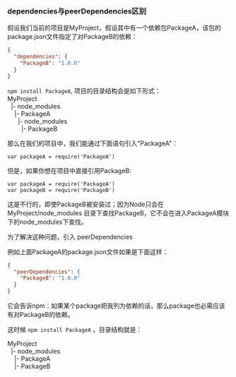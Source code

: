 ### dependencies与peerDependencies区别  
假设我们当前的项目是MyProject，假设其中有一个依赖包PackageA，该包的package.json文件指定了对PackageB的依赖：  
```json
{
  "dependencies": {
    "PackageB": "1.0.0"
  }
}
```
`npm install PackageA`, 项目的目录结构会是如下形式：  
MyProject  
&nbsp;&nbsp;|- node_modules  
&nbsp;&nbsp;&nbsp;&nbsp;|- PackageA  
&nbsp;&nbsp;&nbsp;&nbsp;&nbsp;&nbsp;|- node_modules  
&nbsp;&nbsp;&nbsp;&nbsp;&nbsp;&nbsp;&nbsp;&nbsp;|- PackageB  

那么在我们的项目中，我们能通过下面语句引入"PackageA"：
```
var packageA = require('PackageA')
```
但是，如果你想在项目中直接引用PackageB:
```
var packageA = require('PackageA')
var packageB = require('PackageB')
```
这是不行的，即使PackageB被安装过；因为Node只会在 MyProject/node_modules 目录下查找PackageB，它不会在进入PackageA模块下的node_modules下查找。  

为了解决这种问题，引入 peerDependencies

例如上面PackageA的package.json文件如果是下面这样：
```json
{
  "peerDependencies": {
    "PackageB": "1.0.0"
  }
}
```
它会告诉npm：如果某个package把我列为依赖的话，那么package也必需应该有对PackageB的依赖。

这时候 `npm install PackageA` ，目录结构就是：

MyProject  
&nbsp;&nbsp;|- node_modules  
&nbsp;&nbsp;&nbsp;&nbsp;|- PackageA  
&nbsp;&nbsp;&nbsp;&nbsp;|- PackageB
